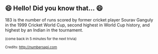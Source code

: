 ## 😄 Hello! Did you know that... 😄
183 is the number of runs scored by former cricket player Sourav Ganguly in the 1999 Cricket World Cup, second highest in World Cup history, and highest by an Indian in the tournament.

<sup>(come back in 5 minutes for the next trivia)</sup>


<sup>Credits: http://numbersapi.com</sup>
